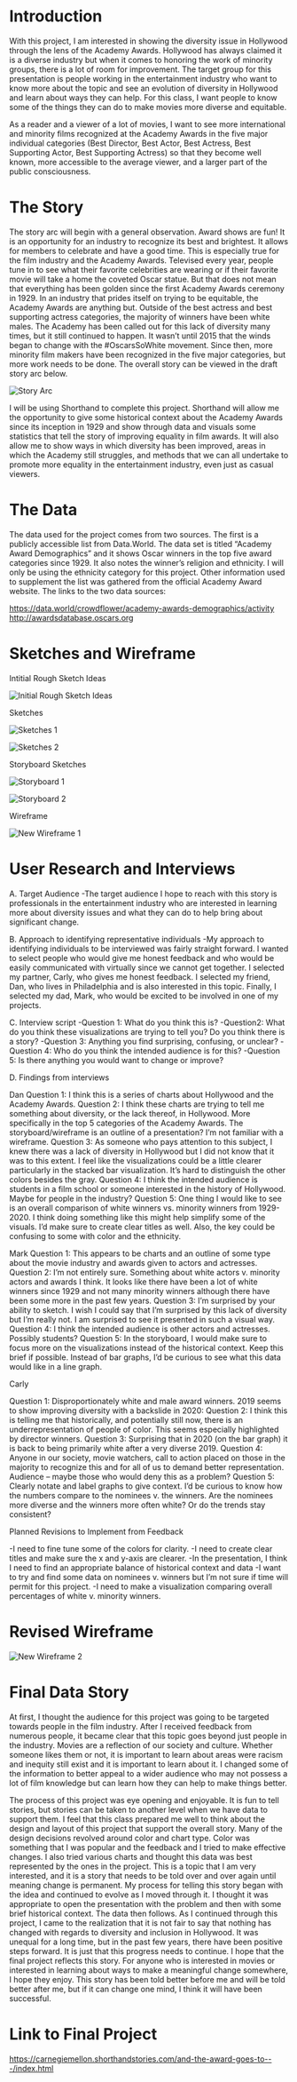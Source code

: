 # Introduction

With this project, I am interested in showing the diversity issue in Hollywood through the lens of the Academy Awards. Hollywood has always claimed it is a diverse industry but when it comes to honoring the work of minority groups, there is a lot of room for improvement. The target group for this presentation is people working in the entertainment industry who want to know more about the topic and see an evolution of diversity in Hollywood and learn about ways they can help. For this class, I want people to know some of the things they can do to make movies more diverse and equitable.

As a reader and a viewer of a lot of movies, I want to see more international and minority films recognized at the Academy Awards in the five major individual categories (Best Director, Best Actor, Best Actress, Best Supporting Actor, Best Supporting Actress) so that they become well known, more accessible to the average viewer, and a larger part of the public consciousness.


# The Story

The story arc will begin with a general observation. Award shows are fun! It is an opportunity for an industry to recognize its best and brightest. It allows for members to celebrate and have a good time. This is especially true for the film industry and the Academy Awards. Televised every year, people tune in to see what their favorite celebrities are wearing or if their favorite movie will take a home the coveted Oscar statue. But that does not mean that everything has been golden since the first Academy Awards ceremony in 1929. 
In an industry that prides itself on trying to be equitable, the Academy Awards are anything but. Outside of the best actress and best supporting actress categories, the majority of winners have been white males. The Academy has been called out for this lack of diversity many times, but it still continued to happen. It wasn’t until 2015 that the winds began to change with the #OscarsSoWhite movement. Since then, more minority film makers have been recognized in the five major categories, but more work needs to be done. The overall story can be viewed in the draft story arc below.


![Story Arc](https://user-images.githubusercontent.com/67565047/88598913-6b969c80-d038-11ea-8898-7409023d7fca.jpg)

I will be using Shorthand to complete this project. Shorthand will allow me the opportunity to give some historical context about the Academy Awards since its inception in 1929 and show through data and visuals some statistics that tell the story of improving equality in film awards. It will also allow me to show ways in which diversity has been improved, areas in which the Academy still struggles, and methods that we can all undertake to promote more equality in the entertainment industry, even just as casual viewers.

# The Data

The data used for the project comes from two sources. The first is a publicly accessible list from
Data.World. The data set is titled “Academy Award Demographics” and it shows Oscar winners in the top five award categories since 1929. It also notes the winner’s religion and ethnicity. I will only be using the ethnicity category for this project. Other information used to supplement the list was gathered from the official Academy Award website. The links to the two data sources:

https://data.world/crowdflower/academy-awards-demographics/activity
http://awardsdatabase.oscars.org


# Sketches and Wireframe

Intitial Rough Sketch Ideas

![Initial Rough Sketch Ideas](https://user-images.githubusercontent.com/67565047/88599298-7271df00-d039-11ea-9595-8a6d494aa8ae.jpg)

Sketches

![Sketches 1](https://user-images.githubusercontent.com/67565047/88599480-dc8a8400-d039-11ea-98d2-c636bff1d431.jpg)

![Sketches 2](https://user-images.githubusercontent.com/67565047/88599535-00e66080-d03a-11ea-9ed1-d9f55dc66dad.jpg)

Storyboard Sketches

![Storyboard 1](https://user-images.githubusercontent.com/67565047/88599591-24a9a680-d03a-11ea-9b35-67d7aff10349.jpg)

![Storyboard 2](https://user-images.githubusercontent.com/67565047/88599657-46a32900-d03a-11ea-89ba-ec9d380d4186.jpg)

Wireframe

![New Wireframe 1](https://user-images.githubusercontent.com/67565047/88599804-ab5e8380-d03a-11ea-95b3-aa1bcc641d49.png)


# User Research and Interviews

A.	Target Audience
-The target audience I hope to reach with this story is professionals in the entertainment industry who are interested in learning more about diversity issues and what they can do to help bring about significant change.

B.	Approach to identifying representative individuals
-My approach to identifying individuals to be interviewed was fairly straight forward. I wanted to select people who would give me honest feedback and who would be easily communicated with virtually since we cannot get together. I selected my partner, Carly, who gives me honest feedback. I selected my friend, Dan, who lives in Philadelphia and is also interested in this topic. Finally, I selected my dad, Mark, who would be excited to be involved in one of my projects.

C.	Interview script
-Question 1: What do you think this is?
-Question2: What do you think these visualizations are trying to tell you? Do you think there is a story?
-Question 3: Anything you find surprising, confusing, or unclear?
-Question 4: Who do you think the intended audience is for this?
-Question 5: Is there anything you would want to change or improve?

D.	Findings from interviews

Dan
Question 1: I think this is a series of charts about Hollywood and the Academy Awards.
Question 2: I think these charts are trying to tell me something about diversity, or the lack thereof, in Hollywood. More specifically in the top 5 categories of the Academy Awards. The storyboard/wireframe is an outline of a presentation? I’m not familiar with a wireframe.
Question 3: As someone who pays attention to this subject, I knew there was a lack of diversity in Hollywood but I did not know that it was to this extent. I feel like the visualizations could be a little clearer particularly in the stacked bar visualization. It’s hard to distinguish the other colors besides the gray.
Question 4: I think the intended audience is students in a film school or someone interested in the history of Hollywood. Maybe for people in the industry?
Question 5: One thing I would like to see is an overall comparison of white winners vs. minority winners from 1929-2020. I think doing something like this might help simplify some of the visuals. I’d make sure to create clear titles as well. Also, the key could be confusing to some with color and the ethnicity.

Mark
Question 1: This appears to be charts and an outline of some type about the movie industry and awards given to actors and actresses.
Question 2: I’m not entirely sure. Something about white actors v. minority actors and awards I think. It looks like there have been a lot of white winners since 1929 and not many minority winners although there have been some more in the past few years. 
Question 3: I’m surprised by your ability to sketch. I wish I could say that I’m surprised by this lack of diversity but I’m really not. I am surprised to see it presented in such a visual way.
Question 4: I think the intended audience is other actors and actresses. Possibly students?
Question 5: In the storyboard, I would make sure to focus more on the visualizations instead of the historical context. Keep this brief if possible. Instead of bar graphs, I’d be curious to see what this data would like in a line graph.

Carly

Question 1: Disproportionately white and male award winners. 2019 seems to show improving diversity with a backslide in 2020:
Question 2: I think this is telling me that historically, and potentially still now, there is an underrepresentation of people of color. This seems especially highlighted by director winners.
Question 3: Surprising that in 2020 (on the bar graph) it is back to being primarily white after a very diverse 2019.
Question 4: Anyone in our society, movie watchers, call to action placed on those in the majority to recognize this and for all of us to demand better representation. Audience – maybe those who would deny this as a problem?
Question 5: Clearly notate and label graphs to give context. I’d be curious to know how the numbers compare to the nominees v. the winners. Are the nominees more diverse and the winners more often white? Or do the trends stay consistent?

Planned Revisions to Implement from Feedback

-I need to fine tune some of the colors for clarity.
-I need to create clear titles and make sure the x and y-axis are clearer.
-In the presentation, I think I need to find an appropriate balance of historical context and data
-I want to try and find some data on nominees v. winners but I’m not sure if time will permit for this project.
-I need to make a visualization comparing overall percentages of white v. minority winners.

# Revised Wireframe

![New Wireframe 2](https://user-images.githubusercontent.com/67565047/89133923-51eccd80-d4ee-11ea-983a-acfb9d89aab8.png)

# Final Data Story

At first, I thought the audience for this project was going to be targeted towards people in the film industry. After I received feedback from numerous people, it became clear that this topic goes beyond just people in the industry. Movies are a reflection of our society and culture. Whether someone likes them or not, it is important to learn about areas were racism and inequity still exist and it is important to learn about it. I changed some of the information to better appeal to a wider audience who may not possess a lot of film knowledge but can learn how they can help to make things better.

The process of this project was eye opening and enjoyable. It is fun to tell stories, but stories can be taken to another level when we have data to support them. I feel that this class prepared me well to think about the design and layout of this project that support the overall story.
Many of the design decisions revolved around color and chart type. Color was something that I was popular and the feedback and I tried to make effective changes. I also tried various charts and thought this data was best represented by the ones in the project. This is a topic that I am very interested, and it is a story that needs to be told over and over again until meaning change is permanent. My process for telling this story began with the idea and continued to evolve as I moved through it. I thought it was appropriate to open the presentation with the problem and then with some brief historical context. The data then follows. As I continued through this project, I came to the realization that it is not fair to say that nothing has changed with regards to diversity and inclusion in Hollywood. It was unequal for a long time, but in the past few years, there have been positive steps forward. It is just that this progress needs to continue.
I hope that the final project reflects this story. For anyone who is interested in movies or interested in learning about ways to make a meaningful change somewhere, I hope they enjoy. This story has been told better before me and will be told better after me, but if it can change one mind, I think it will have been successful.

# Link to Final Project

https://carnegiemellon.shorthandstories.com/and-the-award-goes-to---/index.html
